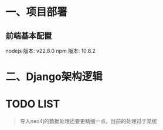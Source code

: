 


# 一、项目部署

## 前端基本配置
nodejs 版本: v22.8.0
npm 版本: 10.8.2



# 二、Django架构逻辑





# TODO LIST
>  导入neo4j的数据处理还要更精细一点，目前的处理过于笼统


   